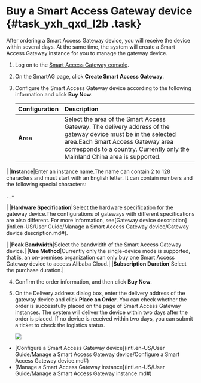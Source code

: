 # Buy a Smart Access Gateway device {#task_yxh_qxd_l2b .task}

After ordering a Smart Access Gateway device, you will receive the device within several days. At the same time, the system will create a Smart Access Gateway instance for you to manage the gateway device.

1.  Log on to the [Smart Access Gateway console](https://smartag.console.aliyun.com). 
2.  On the SmartAG page, click **Create Smart Access Gateway**. 
3.  Configure the Smart Access Gateway device according to the following information and click **Buy Now**. 

    |Configuration|Description|
    |:------------|:----------|
    |**Area**|Select the area of the Smart Access Gateway. The delivery address of the gateway device must be in the selected area.Each Smart Access Gateway area corresponds to a country. Currently only the Mainland China area is supported.

|
    |**Instance**|Enter an instance name.The name can contain 2 to 128 characters and must start with an English letter. It can contain numbers and the following special characters:

. \_-

|
    |**Hardware Specification**|Select the hardware specification for the gateway device.The configurations of gateways with different specifications are also different. For more information, see[Gateway device description](intl.en-US/User Guide/Manage a Smart Access Gateway device/Gateway device description.md#).

|
    |**Peak Bandwidth**|Select the bandwidth of the Smart Access Gateway device.|
    |**Use Method**|Currently only the single-device mode is supported, that is, an on-premises organization can only buy one Smart Access Gateway device to access Alibaba Cloud.|
    |**Subscription Duration**|Select the purchase duration.|

4.  Confirm the order information, and then click **Buy Now**. 
5.  On the Delivery address dialog box, enter the delivery address of the gateway device and click **Place an Order**. You can check whether the order is successfully placed on the page of Smart Access Gateway instances. The system will deliver the device within two days after the order is placed. If no device is received within two days, you can submit a ticket to check the logistics status.

    ![](http://static-aliyun-doc.oss-cn-hangzhou.aliyuncs.com/assets/img/15524/15342539657040_en-US.png)


-   [Configure a Smart Access Gateway device](intl.en-US/User Guide/Manage a Smart Access Gateway device/Configure a Smart Access Gateway device.md#)
-   [Manage a Smart Access Gateway instance](intl.en-US/User Guide/Manage a Smart Access Gateway instance.md#)

